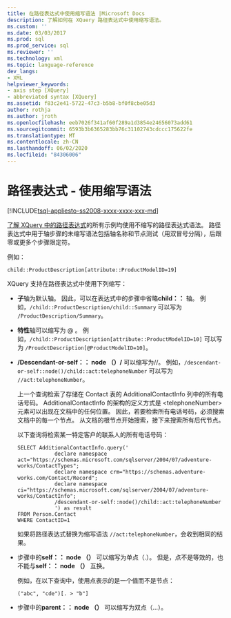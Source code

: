 ```yaml
---
title: 在路径表达式中使用缩写语法 |Microsoft Docs
description: 了解如何在 XQuery 路径表达式中使用缩写语法。
ms.custom: ''
ms.date: 03/03/2017
ms.prod: sql
ms.prod_service: sql
ms.reviewer: ''
ms.technology: xml
ms.topic: language-reference
dev_langs:
- XML
helpviewer_keywords:
- axis step [XQuery]
- abbreviated syntax [XQuery]
ms.assetid: f83c2e41-5722-47c3-b5b8-bf0f8cbe05d3
author: rothja
ms.author: jroth
ms.openlocfilehash: eeb7026f341af60f289a1d3854e24656073add61
ms.sourcegitcommit: 6593b3b6365283bb76c31102743cdccc175622fe
ms.translationtype: MT
ms.contentlocale: zh-CN
ms.lasthandoff: 06/02/2020
ms.locfileid: "84306006"
---
```

# <a name="path-expressions---using-abbreviated-syntax"></a>路径表达式 - 使用缩写语法
[!INCLUDE[tsql-appliesto-ss2008-xxxx-xxxx-xxx-md](../includes/tsql-appliesto-ss2008-xxxx-xxxx-xxx-md.md)]

  [了解 XQuery 中的路径表达式](../xquery/path-expressions-xquery.md)的所有示例均使用不缩写的路径表达式语法。 路径表达式中用于轴步骤的未缩写语法包括轴名称和节点测试（用双冒号分隔），后跟零或更多个步骤限定符。  
  
 例如：  
  
```  
child::ProductDescription[attribute::ProductModelID=19]  
```  
  
 XQuery 支持在路径表达式中使用下列缩写：  
  
-   **子**轴为默认轴。 因此，可以在表达式中的步骤中省略**child：：** 轴。 例如，`/child::ProductDescription/child::Summary` 可以写为 `/ProductDescription/Summary`。  
  
-   **特性**轴可以缩写为 @ 。 例如，`/child::ProductDescription[attribute::ProductModelID=10]` 可以写为 `/ProudctDescription[@ProductModelID=10]`。  
  
-   **/Descendant-or-self：： node （）/** 可以缩写为//。 例如，`/descendant-or-self::node()/child::act:telephoneNumber` 可以写为 `//act:telephoneNumber`。  
  
     上一个查询检索了存储在 Contact 表的 AdditionalContactInfo 列中的所有电话号码。 AdditionalContactInfo 的架构的定义方式是 \<telephoneNumber> 元素可以出现在文档中的任何位置。 因此，若要检索所有电话号码，必须搜索文档中的每一个节点。 从文档的根节点开始搜索，接下来搜索所有后代节点。  
  
     以下查询将检索某一特定客户的联系人的所有电话号码：  
  
    ```  
    SELECT AdditionalContactInfo.query('             
                declare namespace act="https://schemas.microsoft.com/sqlserver/2004/07/adventure-works/ContactTypes";             
                declare namespace crm="https://schemas.adventure-works.com/Contact/Record";             
                declare namespace ci="https://schemas.microsoft.com/sqlserver/2004/07/adventure-works/ContactInfo";             
                /descendant-or-self::node()/child::act:telephoneNumber             
                ') as result             
    FROM Person.Contact             
    WHERE ContactID=1             
    ```  
  
     如果将路径表达式替换为缩写语法 `//act:telephoneNumber`，会收到相同的结果。  
  
-   步骤中的**self：： node （）** 可以缩写为单点（.）。 但是，点不是等效的，也不能与**self：： node （）** 互换。  
  
     例如，在以下查询中，使用点表示的是一个值而不是节点：  
  
    ```  
    ("abc", "cde")[. > "b"]  
    ```  
  
-   步骤中的**parent：： node （）** 可以缩写为双点（...）。  
  
  
